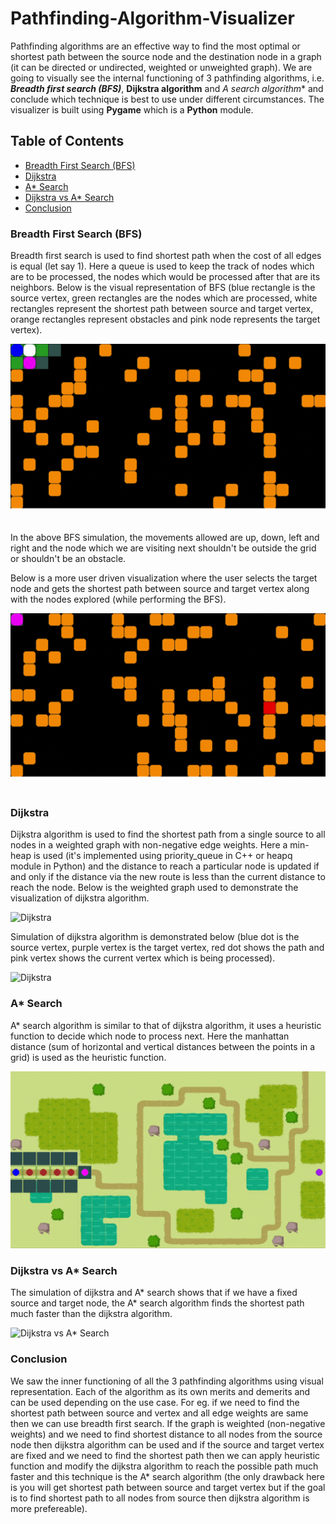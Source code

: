 # Pathfinding-Algorithm-Visualizer
Pathfinding algorithms are an effective way to find the most optimal or shortest path between the source node and the destination node in a graph (it can be directed or undirected, weighted or unweighted graph). We are going to visually see the internal functioning of 3 pathfinding algorithms, i.e. ***Breadth first search (BFS)***, **Dijkstra algorithm** and **A* search algorithm** and conclude which technique is best to use under different circumstances. The visualizer is built using **Pygame** which is a **Python** module.

## Table of Contents

- [Breadth First Search (BFS)](#breadth-first-search-bfs)
- [Dijkstra](#dijkstra)
- [A* Search](#a-search)
- [Dijkstra vs A* Search](#dijkstra-vs-a-search)
- [Conclusion](#conclusion)

### Breadth First Search (BFS)

Breadth first search is used to find shortest path when the cost of all edges is equal (let say 1). Here a queue is used to keep the track of nodes which are to be processed, the nodes which would be processed after that are its neighbors. Below is the visual representation of BFS (blue rectangle is the source vertex, green rectangles are the nodes which are processed, white rectangles represent the shortest path between source and target vertex, orange rectangles represent obstacles and pink node represents the target vertex).

![BFS](https://github.com/Saurabh-66/Pathfinding-Algorithm-Visualizer/blob/master/photos/bfs_1.gif)

In the above BFS simulation, the movements allowed are up, down, left and right and the node which we are visiting next shouldn't be outside the grid or shouldn't be an obstacle.

Below is a more user driven visualization where the user selects the target node and gets the shortest path between source and target vertex along with the nodes explored (while performing the BFS).

![BFS](https://github.com/Saurabh-66/Pathfinding-Algorithm-Visualizer/blob/master/photos/bfs_2.gif)

### Dijkstra

Dijkstra algorithm is used to find the shortest path from a single source to all nodes in a weighted graph with non-negative edge weights. Here a min-heap is used (it's implemented using priority_queue in C++ or heapq module in Python) and the distance to reach a particular node is updated if and only if the distance via the new route is less than the current distance to reach the node. Below is the weighted graph used to demonstrate the visualization of dijkstra algorithm.

![Dijkstra](https://github.com/Saurabh-66/Pathfinding-Algorithm-Visualizer/blob/master/photos/dijkstra_1.gif)

Simulation of dijkstra algorithm is demonstrated below (blue dot is the source vertex, purple vertex is the target vertex, red dot shows the path and pink vertex shows the current vertex which is being processed).

![Dijkstra](https://github.com/Saurabh-66/Pathfinding-Algorithm-Visualizer/blob/master/photos/dijkstra_2.gif)

### A* Search

A* search algorithm is similar to that of dijkstra algorithm, it uses a heuristic function to decide which node to process next. Here the manhattan distance (sum of horizontal and vertical distances between the points in a grid) is used as the heuristic function.

![A* Search](https://github.com/Saurabh-66/Pathfinding-Algorithm-Visualizer/blob/master/photos/asearch_1.gif)

### Dijkstra vs A* Search

The simulation of dijkstra and A* search shows that if we have a fixed source and target node, the A* search algorithm finds the shortest path much faster than the dijkstra algorithm.

![Dijkstra vs A* Search](https://github.com/Saurabh-66/Pathfinding-Algorithm-Visualizer/blob/master/photos/dijkasearch_1.gif)

### Conclusion

We saw the inner functioning of all the 3 pathfinding algorithms using visual representation. Each of the algorithm as its own merits and demerits and can be used depending on the use case. For eg. if we need to find the shortest path between source and vertex and all edge weights are same then we can use breadth first search. If the graph is weighted (non-negative weights) and we need to find shortest distance to all nodes from the source node then dijkstra algorithm can be used and if the source and target vertex are fixed and we need to find the shortest path then we can apply heuristic function and modify the dijkstra algorithm to reach the possible path much faster and this technique is the A* search algorithm (the only drawback here is you will get shortest path between source and target vertex but if the goal is to find shortest path to all nodes from source then dijkstra algorithm is more prefereable).
